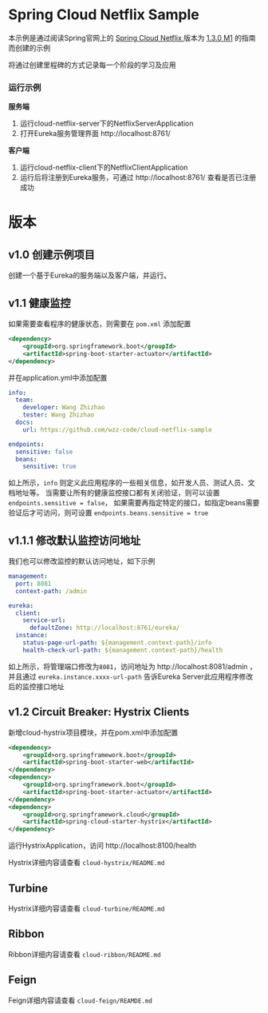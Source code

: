 # Spring Cloud Netflix Sample

本示例是通过阅读Spring官网上的 [ Spring Cloud Netflix ](http://cloud.spring.io/spring-cloud-netflix/) 版本为 [1.3.0 M1](http://cloud.spring.io/spring-cloud-static/spring-cloud-netflix/1.3.0.M1/) 的指南而创建的示例

将通过创建里程碑的方式记录每一个阶段的学习及应用

### 运行示例

__服务端__

1. 运行cloud-netflix-server下的NetflixServerApplication
1. 打开Eureka服务管理界面 http://localhost:8761/

__客户端__

1. 运行cloud-netflix-client下的NetflixClientApplication
1. 运行后将注册到Eureka服务，可通过 http://localhost:8761/ 查看是否已注册成功

# 版本

## v1.0 创建示例项目

创建一个基于Eureka的服务端以及客户端，并运行。

## v1.1 健康监控

如果需要查看程序的健康状态，则需要在 `pom.xml` 添加配置

```xml
<dependency>
    <groupId>org.springframework.boot</groupId>
    <artifactId>spring-boot-starter-actuator</artifactId>
</dependency>
```
并在application.yml中添加配置

```yaml
info:
  team:
    developer: Wang Zhizhao
    tester: Wang Zhizhao
  docs:
    url: https://github.com/wzz-code/cloud-netflix-sample

endpoints:
  sensitive: false
  beans:
    sensitive: true
```
如上所示，`info` 则定义此应用程序的一些相关信息，如开发人员、测试人员、文档地址等。
当需要让所有的健康监控接口都有关闭验证，则可以设置 `endpoints.sensitive = false`，
如果需要再指定特定的接口，如指定beans需要验证后才可访问，则可设置 `endpoints.beans.sensitive = true`

## v1.1.1 修改默认监控访问地址

我们也可以修改监控的默认访问地址，如下示例

```yaml
management:
  port: 8081
  context-path: /admin

eureka:
  client:
    service-url:
      defaultZone: http://localhost:8761/eureka/
  instance:
    status-page-url-path: ${management.context-path}/info
    health-check-url-path: ${management.context-path}/health
```
如上所示，将管理端口修改为`8081`，访问地址为 http://localhost:8081/admin ，并且通过 `eureka.instance.xxxx-url-path` 告诉Eureka Server此应用程序修改后的监控接口地址

## v1.2 Circuit Breaker: Hystrix Clients

新增cloud-hystrix项目模块，并在pom.xml中添加配置
```xml
<dependency>
    <groupId>org.springframework.boot</groupId>
    <artifactId>spring-boot-starter-web</artifactId>
</dependency>
<dependency>
    <groupId>org.springframework.boot</groupId>
    <artifactId>spring-boot-starter-actuator</artifactId>
</dependency>
<dependency>
    <groupId>org.springframework.cloud</groupId>
    <artifactId>spring-cloud-starter-hystrix</artifactId>
</dependency>
```

运行HystrixApplication，访问 http://localhost:8100/health

Hystrix详细内容请查看 `cloud-hystrix/README.md` 

## Turbine

Hystrix详细内容请查看 `cloud-turbine/README.md`

## Ribbon

Ribbon详细内容请查看 `cloud-ribbon/README.md`

## Feign

Feign详细内容请查看 `cloud-feign/REAMDE.md`
